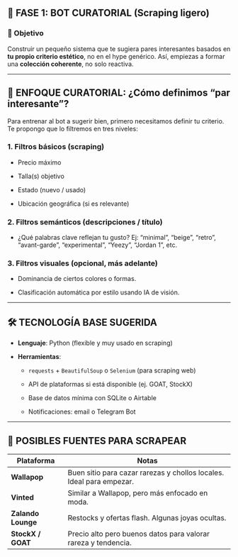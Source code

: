 ## 🧱 FASE 1: BOT CURATORIAL (Scraping ligero)

### 🎯 Objetivo

Construir un pequeño sistema que te sugiera pares interesantes basados en **tu propio criterio estético**, no en el hype genérico. Así, empiezas a formar una **colección coherente**, no solo reactiva.

---

## 🧠 ENFOQUE CURATORIAL: ¿Cómo definimos “par interesante”?

Para entrenar al bot a sugerir bien, primero necesitamos definir tu criterio.  
Te propongo que lo filtremos en tres niveles:

### 1. **Filtros básicos (scraping)**

- Precio máximo
    
- Talla(s) objetivo
    
- Estado (nuevo / usado)
    
- Ubicación geográfica (si es relevante)
    

### 2. **Filtros semánticos (descripciones / título)**

- ¿Qué palabras clave reflejan tu gusto? Ej: “minimal”, “beige”, “retro”, “avant-garde”, “experimental”, “Yeezy”, “Jordan 1”, etc.
    

### 3. **Filtros visuales (opcional, más adelante)**

- Dominancia de ciertos colores o formas.
    
- Clasificación automática por estilo usando IA de visión.
    

---

## 🛠️ TECNOLOGÍA BASE SUGERIDA

- **Lenguaje**: Python (flexible y muy usado en scraping)
    
- **Herramientas**:
    
    - `requests` + `BeautifulSoup` o `Selenium` (para scraping web)
        
    - API de plataformas si está disponible (ej. GOAT, StockX)
        
    - Base de datos mínima con SQLite o Airtable
        
    - Notificaciones: email o Telegram Bot
        

---

## 🧪 POSIBLES FUENTES PARA SCRAPEAR

| Plataforma         | Notas                                                                |
| ------------------ | -------------------------------------------------------------------- |
| **Wallapop**       | Buen sitio para cazar rarezas y chollos locales. Ideal para empezar. |
| **Vinted**         | Similar a Wallapop, pero más enfocado en moda.                       |
| **Zalando Lounge** | Restocks y ofertas flash. Algunas joyas ocultas.                     |
| **StockX / GOAT**  | Precio alto pero buenos datos para valorar rareza y tendencia.       |